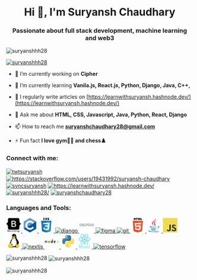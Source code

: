 <h1 align="center">Hi 👋, I'm Suryansh Chaudhary</h1>
<h3 align="center">Passionate about full stack development, machine learning and web3</h3>

<p align="left"> <img src="https://komarev.com/ghpvc/?username=suryanshhh28&label=Profile%20views&color=0e75b6&style=flat" alt="suryanshhh28" /> </p>

<p align="left"> <a href="https://github.com/ryo-ma/github-profile-trophy"><img src="https://github-profile-trophy.vercel.app/?username=suryanshhh28" alt="suryanshhh28" /></a> </p>

- 🔭 I’m currently working on **Cipher**

- 🌱 I’m currently learning **Vanila.js, React.js, Python, Django, Java, C++,**

- 📝 I regularly write articles on [https://learnwithsuryansh.hashnode.dev/](https://learnwithsuryansh.hashnode.dev/)

- 💬 Ask me about **HTML, CSS, Javascript, Java, Python, React, Django**

- 📫 How to reach me **suryanshchaudhary28@gmail.com**

- ⚡ Fun fact **I love gym🏋️‍♂️ and chess♟️**

<h3 align="left">Connect with me:</h3>
<p align="left">
<a href="https://twitter.com/twtsuryansh" target="blank"><img align="center" src="https://raw.githubusercontent.com/rahuldkjain/github-profile-readme-generator/master/src/images/icons/Social/twitter.svg" alt="twtsuryansh" height="30" width="40" /></a>
<a href="https://stackoverflow.com/users/https://stackoverflow.com/users/19431992/suryansh-chaudhary" target="blank"><img align="center" src="https://raw.githubusercontent.com/rahuldkjain/github-profile-readme-generator/master/src/images/icons/Social/stack-overflow.svg" alt="https://stackoverflow.com/users/19431992/suryansh-chaudhary" height="30" width="40" /></a>
<a href="https://instagram.com/syncsuryansh" target="blank"><img align="center" src="https://raw.githubusercontent.com/rahuldkjain/github-profile-readme-generator/master/src/images/icons/Social/instagram.svg" alt="syncsuryansh" height="30" width="40" /></a>
<a href="https://hashnode.com/https://learnwithsuryansh.hashnode.dev/" target="blank"><img align="center" src="https://raw.githubusercontent.com/rahuldkjain/github-profile-readme-generator/master/src/images/icons/Social/hashnode.svg" alt="https://learnwithsuryansh.hashnode.dev/" height="30" width="40" /></a>
<a href="https://www.leetcode.com/suryanshhh28/" target="blank"><img align="center" src="https://raw.githubusercontent.com/rahuldkjain/github-profile-readme-generator/master/src/images/icons/Social/leet-code.svg" alt="suryanshhh28/" height="30" width="40" /></a>
<a href="https://auth.geeksforgeeks.org/user/suryanshchaudhary28" target="blank"><img align="center" src="https://raw.githubusercontent.com/rahuldkjain/github-profile-readme-generator/master/src/images/icons/Social/geeks-for-geeks.svg" alt="suryanshchaudhary28" height="30" width="40" /></a>
</p>

<h3 align="left">Languages and Tools:</h3>
<p align="left"> <a href="https://getbootstrap.com" target="_blank" rel="noreferrer"> <img src="https://raw.githubusercontent.com/devicons/devicon/master/icons/bootstrap/bootstrap-plain-wordmark.svg" alt="bootstrap" width="40" height="40"/> </a> <a href="https://www.cprogramming.com/" target="_blank" rel="noreferrer"> <img src="https://raw.githubusercontent.com/devicons/devicon/master/icons/c/c-original.svg" alt="c" width="40" height="40"/> </a> <a href="https://www.w3schools.com/css/" target="_blank" rel="noreferrer"> <img src="https://raw.githubusercontent.com/devicons/devicon/master/icons/css3/css3-original-wordmark.svg" alt="css3" width="40" height="40"/> </a> <a href="https://www.djangoproject.com/" target="_blank" rel="noreferrer"> <img src="https://cdn.worldvectorlogo.com/logos/django.svg" alt="django" width="40" height="40"/> </a> <a href="https://expressjs.com" target="_blank" rel="noreferrer"> <img src="https://raw.githubusercontent.com/devicons/devicon/master/icons/express/express-original-wordmark.svg" alt="express" width="40" height="40"/> </a> <a href="https://www.figma.com/" target="_blank" rel="noreferrer"> <img src="https://www.vectorlogo.zone/logos/figma/figma-icon.svg" alt="figma" width="40" height="40"/> </a> <a href="https://git-scm.com/" target="_blank" rel="noreferrer"> <img src="https://www.vectorlogo.zone/logos/git-scm/git-scm-icon.svg" alt="git" width="40" height="40"/> </a> <a href="https://www.w3.org/html/" target="_blank" rel="noreferrer"> <img src="https://raw.githubusercontent.com/devicons/devicon/master/icons/html5/html5-original-wordmark.svg" alt="html5" width="40" height="40"/> </a> <a href="https://www.java.com" target="_blank" rel="noreferrer"> <img src="https://raw.githubusercontent.com/devicons/devicon/master/icons/java/java-original.svg" alt="java" width="40" height="40"/> </a> <a href="https://developer.mozilla.org/en-US/docs/Web/JavaScript" target="_blank" rel="noreferrer"> <img src="https://raw.githubusercontent.com/devicons/devicon/master/icons/javascript/javascript-original.svg" alt="javascript" width="40" height="40"/> </a> <a href="https://www.linux.org/" target="_blank" rel="noreferrer"> <img src="https://raw.githubusercontent.com/devicons/devicon/master/icons/linux/linux-original.svg" alt="linux" width="40" height="40"/> </a> <a href="https://nextjs.org/" target="_blank" rel="noreferrer"> <img src="https://cdn.worldvectorlogo.com/logos/nextjs-2.svg" alt="nextjs" width="40" height="40"/> </a> <a href="https://nodejs.org" target="_blank" rel="noreferrer"> <img src="https://raw.githubusercontent.com/devicons/devicon/master/icons/nodejs/nodejs-original-wordmark.svg" alt="nodejs" width="40" height="40"/> </a> <a href="https://www.python.org" target="_blank" rel="noreferrer"> <img src="https://raw.githubusercontent.com/devicons/devicon/master/icons/python/python-original.svg" alt="python" width="40" height="40"/> </a> <a href="https://reactjs.org/" target="_blank" rel="noreferrer"> <img src="https://raw.githubusercontent.com/devicons/devicon/master/icons/react/react-original-wordmark.svg" alt="react" width="40" height="40"/> </a> <a href="https://www.tensorflow.org" target="_blank" rel="noreferrer"> <img src="https://www.vectorlogo.zone/logos/tensorflow/tensorflow-icon.svg" alt="tensorflow" width="40" height="40"/> </a> </p>

<p><img align="left" src="https://github-readme-stats.vercel.app/api/top-langs?username=suryanshhh28&show_icons=true&locale=en&layout=compact" alt="suryanshhh28" /></p>

<p>&nbsp;<img align="center" src="https://github-readme-stats.vercel.app/api?username=suryanshhh28&show_icons=true&locale=en" alt="suryanshhh28" /></p>

<p><img align="center" src="https://github-readme-streak-stats.herokuapp.com/?user=suryanshhh28&" alt="suryanshhh28" /></p>
